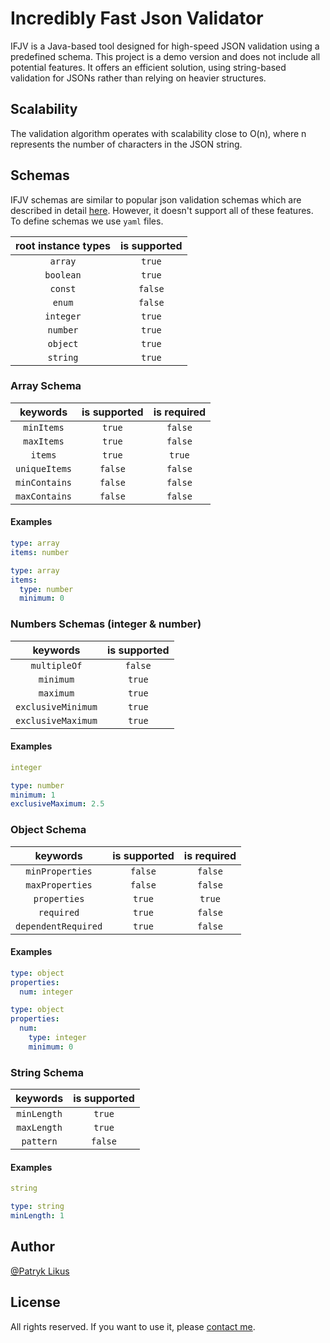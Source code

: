 # Incredibly Fast Json Validator

IFJV is a Java-based tool designed for high-speed JSON validation using a predefined schema. This project is a demo
version and does not include all potential features. It offers an efficient solution, using string-based validation for
JSONs rather than relying on heavier structures.

## Scalability

The validation algorithm operates with scalability close to O(n), where n represents the number of characters in the
JSON string.

## Schemas

IFJV schemas are similar to popular json validation schemas which are described in
detail [here](https://json-schema.org/draft/2020-12/json-schema-validation). However, it doesn't support all of these
features. To define schemas we use `yaml` files.

| root instance types | is supported |
|:-------------------:|:------------:|
|       `array`       |    `true`    |
|      `boolean`      |    `true`    |
|       `const`       |   `false`    |
|       `enum`        |   `false`    |
|      `integer`      |    `true`    |
|      `number`       |    `true`    |
|      `object`       |    `true`    |
|      `string`       |    `true`    |

### Array Schema

|   keywords    | is supported | is required |
|:-------------:|:------------:|:-----------:|
|  `minItems`   |    `true`    |   `false`   |
|  `maxItems`   |    `true`    |   `false`   |
|    `items`    |    `true`    |   `true`    |
| `uniqueItems` |   `false`    |   `false`   |
| `minContains` |   `false`    |   `false`   |
| `maxContains` |   `false`    |   `false`   |

#### Examples

```yaml
type: array
items: number
```

```yaml
type: array
items:
  type: number
  minimum: 0
```

### Numbers Schemas (integer & number)

|      keywords      | is supported |
|:------------------:|:------------:|
|    `multipleOf`    |   `false`    |
|     `minimum`      |    `true`    |
|     `maximum`      |    `true`    |
| `exclusiveMinimum` |    `true`    |
| `exclusiveMaximum` |    `true`    |

#### Examples

```yaml
integer
```

```yaml
type: number
minimum: 1
exclusiveMaximum: 2.5
```

### Object Schema

|      keywords       | is supported | is required |
|:-------------------:|:------------:|:-----------:|
|   `minProperties`   |   `false`    |   `false`   |
|   `maxProperties`   |   `false`    |   `false`   |
|    `properties`     |    `true`    |   `true`    |
|     `required`      |    `true`    |   `false`   |
| `dependentRequired` |    `true`    |   `false`   |

#### Examples

```yaml
type: object
properties:
  num: integer
```

```yaml
type: object
properties:
  num:
    type: integer
    minimum: 0
```

### String Schema

|  keywords   | is supported |
|:-----------:|:------------:|
| `minLength` |    `true`    |
| `maxLength` |    `true`    |
|  `pattern`  |   `false`    |

#### Examples

```yaml
string
```

```yaml
type: string
minLength: 1
```

## Author

[@Patryk Likus](https://www.linkedin.com/in/patryklikus)

## License

All rights reserved. If you want to use it, please [contact me](https://www.linkedin.com/in/patryklikus).
